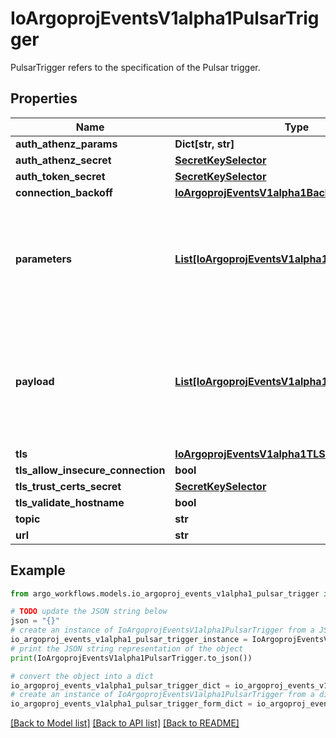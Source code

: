 # IoArgoprojEventsV1alpha1PulsarTrigger

PulsarTrigger refers to the specification of the Pulsar trigger.

## Properties

Name | Type | Description | Notes
------------ | ------------- | ------------- | -------------
**auth_athenz_params** | **Dict[str, str]** |  | [optional] 
**auth_athenz_secret** | [**SecretKeySelector**](SecretKeySelector.md) |  | [optional] 
**auth_token_secret** | [**SecretKeySelector**](SecretKeySelector.md) |  | [optional] 
**connection_backoff** | [**IoArgoprojEventsV1alpha1Backoff**](IoArgoprojEventsV1alpha1Backoff.md) |  | [optional] 
**parameters** | [**List[IoArgoprojEventsV1alpha1TriggerParameter]**](IoArgoprojEventsV1alpha1TriggerParameter.md) | Parameters is the list of parameters that is applied to resolved Kafka trigger object. | [optional] 
**payload** | [**List[IoArgoprojEventsV1alpha1TriggerParameter]**](IoArgoprojEventsV1alpha1TriggerParameter.md) | Payload is the list of key-value extracted from an event payload to construct the request payload. | [optional] 
**tls** | [**IoArgoprojEventsV1alpha1TLSConfig**](IoArgoprojEventsV1alpha1TLSConfig.md) |  | [optional] 
**tls_allow_insecure_connection** | **bool** |  | [optional] 
**tls_trust_certs_secret** | [**SecretKeySelector**](SecretKeySelector.md) |  | [optional] 
**tls_validate_hostname** | **bool** |  | [optional] 
**topic** | **str** |  | [optional] 
**url** | **str** |  | [optional] 

## Example

```python
from argo_workflows.models.io_argoproj_events_v1alpha1_pulsar_trigger import IoArgoprojEventsV1alpha1PulsarTrigger

# TODO update the JSON string below
json = "{}"
# create an instance of IoArgoprojEventsV1alpha1PulsarTrigger from a JSON string
io_argoproj_events_v1alpha1_pulsar_trigger_instance = IoArgoprojEventsV1alpha1PulsarTrigger.from_json(json)
# print the JSON string representation of the object
print(IoArgoprojEventsV1alpha1PulsarTrigger.to_json())

# convert the object into a dict
io_argoproj_events_v1alpha1_pulsar_trigger_dict = io_argoproj_events_v1alpha1_pulsar_trigger_instance.to_dict()
# create an instance of IoArgoprojEventsV1alpha1PulsarTrigger from a dict
io_argoproj_events_v1alpha1_pulsar_trigger_form_dict = io_argoproj_events_v1alpha1_pulsar_trigger.from_dict(io_argoproj_events_v1alpha1_pulsar_trigger_dict)
```
[[Back to Model list]](../README.md#documentation-for-models) [[Back to API list]](../README.md#documentation-for-api-endpoints) [[Back to README]](../README.md)


